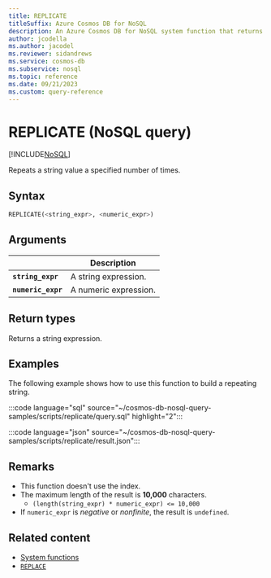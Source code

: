 ```yaml
---
title: REPLICATE
titleSuffix: Azure Cosmos DB for NoSQL
description: An Azure Cosmos DB for NoSQL system function that returns a string value repeated a specific number of times.
author: jcodella
ms.author: jacodel
ms.reviewer: sidandrews
ms.service: cosmos-db
ms.subservice: nosql
ms.topic: reference
ms.date: 09/21/2023
ms.custom: query-reference
---
```


# REPLICATE (NoSQL query)

[!INCLUDE[NoSQL](../../includes/appliesto-nosql.md)]

Repeats a string value a specified number of times.

## Syntax

```sql
REPLICATE(<string_expr>, <numeric_expr>)
```  

## Arguments

| | Description |
| --- | --- |
| **`string_expr`** | A string expression. |
| **`numeric_expr`** | A numeric expression. |

## Return types

Returns a string expression.

## Examples

The following example shows how to use this function to build a repeating string.

:::code language="sql" source="~/cosmos-db-nosql-query-samples/scripts/replicate/query.sql" highlight="2":::

:::code language="json" source="~/cosmos-db-nosql-query-samples/scripts/replicate/result.json":::

## Remarks

- This function doesn't use the index.
- The maximum length of the result is **10,000** characters.
  - `(length(string_expr) * numeric_expr) <= 10,000`
- If `numeric_expr` is *negative* or *nonfinite*, the result is `undefined`.

## Related content

- [System functions](system-functions.yml)
- [`REPLACE`](replace.md)
